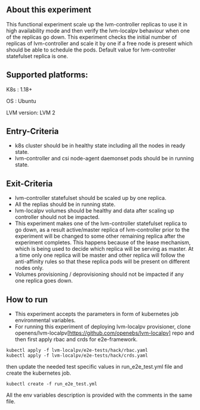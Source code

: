## About this experiment

This functional experiment scale up the lvm-controller replicas to use it in high availability mode and then verify the lvm-localpv behaviour when one of the replicas go down. This experiment checks the initial number of replicas of lvm-controller and scale it by one if a free node is present which should be able to schedule the pods. Default value for lvm-controller statefulset replica is one.

## Supported platforms:

K8s : 1.18+

OS : Ubuntu

LVM version: LVM 2

## Entry-Criteria

- k8s cluster should be in healthy state including all the nodes in ready state.
- lvm-controller and csi node-agent daemonset pods should be in running state.

## Exit-Criteria

- lvm-controller statefulset should be scaled up by one replica.
- All the replias should be in running state.
- lvm-localpv volumes should be healthy and data after scaling up controller should not be impacted.
- This experiment makes one of the lvm-controller statefulset replica to go down, as a result active/master replica of lvm-controller prior to the experiment will be changed to some other remaining replica after the experiment completes. This happens because of the lease mechanism, which is being used to decide which replica will be serving as master. At a time only one replica will be master and other replica will follow the anti-affinity rules so that these replica pods will be present on different nodes only.
- Volumes provisioning / deprovisioning should not be impacted if any one replica goes down.

## How to run

- This experiment accepts the parameters in form of kubernetes job environmental variables.
- For running this experiment of deploying lvm-localpv provisioner, clone openens/lvm-localpv[https://github.com/openebs/lvm-localpv] repo and then first apply rbac and crds for e2e-framework.
```
kubectl apply -f lvm-localpv/e2e-tests/hack/rbac.yaml
kubectl apply -f lvm-localpv/e2e-tests/hack/crds.yaml
```
then update the needed test specific values in run_e2e_test.yml file and create the kubernetes job.
```
kubectl create -f run_e2e_test.yml
```
All the env variables description is provided with the comments in the same file.